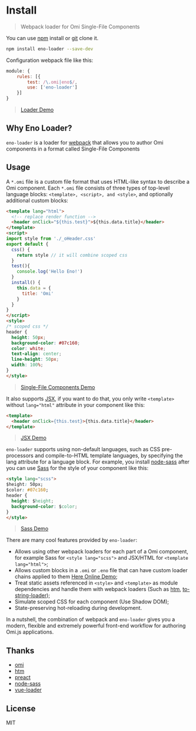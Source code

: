 # Install

> Webpack loader for Omi Single-File Components

You can use [npm](https://www.npmjs.com/package/eno-loader) install or [git](https://github.com/Wscats/eno-loader) clone it.
```bash
npm install eno-loader --save-dev
```
Configuration webpack file like this:
```js
module: {
    rules: [{
        test: /\.omi|eno$/,
        use: ['eno-loader']
    }]
}
```
> [Loader Demo](https://wscats.github.io/eno-loader/dist)

## Why Eno Loader?

`eno-loader` is a loader for [webpack](https://webpack.js.org/) that allows you to author Omi components in a format called Single-File Components

## Usage

A `*.omi` file is a custom file format that uses HTML-like syntax to describe a Omi component. Each `*.omi` file consists of three types of top-level language blocks: `<template>, <script>, and <style>`, and optionally additional custom blocks:

```html
<template lang="html">
  <!-- replace render function -->
  <header onClick="${this.test}">${this.data.title}</header>
</template>
<script>
import style from './_oHeader.css'
export default {
  css() {
    return style // it will combine scoped css
  }
  test(){
    console.log('Hello Eno!')
  }
  install() {
    this.data = {
      title: 'Omi'
    }
  }
}
</script>
<style>
/* scoped css */
header {
  height: 50px;
  background-color: #07c160;
  color: white;
  text-align: center;
  line-height: 50px;
  width: 100%;
}
</style>
```
> [Single-File Components Demo](https://github.com/Wscats/eno-loader/blob/master/src/components/oHeader.omi)

It also supports [JSX](https://github.com/facebook/jsx), if you want to do that, you only write `<template>` without `lang="html"` attribute in your component like this:
```html
<template>
  <header onClick={this.test}>{this.data.title}</header>
</template>
```
> [JSX Demo](https://github.com/Wscats/eno-loader/blob/master/src/components/oPanel.omi)

`eno-loader` supports using non-default languages, such as CSS pre-processors and compile-to-HTML template languages, by specifying the lang attribute for a language block. For example, you install [node-sass](https://www.npmjs.com/package/node-sass) after you can use [Sass](https://sass-lang.com/) for the style of your component like this:
```html
<style lang="scss">
$height: 50px;
$color: #07c160;
header {
  height: $height;
  background-color: $color;
}
</style>
```

> [Sass Demo](https://github.com/Wscats/eno-loader/blob/master/src/components/oGallery.omi)

There are many cool features provided by `eno-loader`:

- Allows using other webpack loaders for each part of a Omi component, for example Sass for `<style lang="scss">` and JSX/HTML for `<template lang="html">`;
- Allows custom blocks in a `.omi` or `.eno` file that can have custom loader chains applied to them [Here Online Demo](https://github.com/Wscats/eno-loader/tree/master/src/components);
- Treat static assets referenced in `<style>` and `<template>` as module dependencies and handle them with webpack loaders (Such as [htm](https://www.npmjs.com/package/htm), [to-string-loader](https://www.npmjs.com/package/to-string-loader));
- Simulate scoped CSS for each component (Use Shadow DOM);
- State-preserving hot-reloading during development.

In a nutshell, the combination of webpack and `eno-loader` gives you a modern, flexible and extremely powerful front-end workflow for authoring Omi.js applications.

## Thanks

* [omi](https://github.com/Tencent/omi)
* [htm](https://github.com/developit/htm)
* [preact](https://github.com/developit/preact)
* [node-sass](https://github.com/sass/node-sass)
* [vue-loader](https://github.com/vuejs/vue-loader)


## License

MIT
